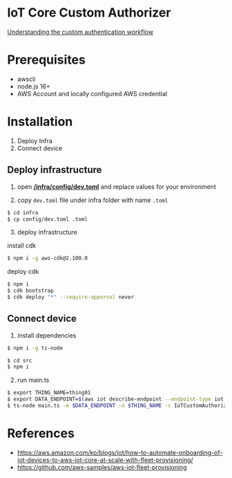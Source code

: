 # IoT Core Custom Authorizer

[Understanding the custom authentication workflow](https://docs.aws.amazon.com/iot/latest/developerguide/custom-authorizer.html)

# Prerequisites

- awscli
- node.js 16+
- AWS Account and locally configured AWS credential

# Installation

1. Deploy Infra
2. Connect device

## Deploy infrastructure

1. open [**/infra/config/dev.toml**](infra/config/dev.toml) and replace values for your environment

2. copy `dev.toml` file under infra folder with name `.toml`

```bash
$ cd infra
$ cp config/dev.toml .toml
```

3. deploy infrastructure

install cdk

```bash
$ npm i -g aws-cdk@2.100.0
```

deploy cdk

```bash
$ npm i
$ cdk bootstrap
$ cdk deploy "*" --require-apporval never
```

## Connect device

1. install dependencies

```bash
$ npm i -g ts-node
```

```bash
$ cd src
$ npm i
```

2. run main.ts

```bash
$ export THING_NAME=thing01
$ export DATA_ENDPOINT=$(aws iot describe-endpoint --endpoint-type iot:Data-ATS --query endpointAddress --output text)
$ ts-node main.ts -e $DATA_ENDPOINT -n $THING_NAME -c IoTCustomAuthorizerDevCustomAuthorizer -u haandol -p test
```

# References

- https://aws.amazon.com/ko/blogs/iot/how-to-automate-onboarding-of-iot-devices-to-aws-iot-core-at-scale-with-fleet-provisioning/
- https://github.com/aws-samples/aws-iot-fleet-provisioning
